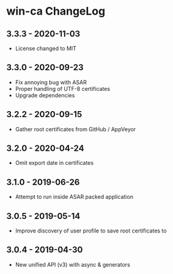 # win-ca ChangeLog

## 3.3.3 - 2020-11-03

- License changed to MIT

## 3.3.0 - 2020-09-23

- Fix annoying bug with ASAR
- Proper handling of UTF-8 certificates
- Upgrade dependencies

## 3.2.2 - 2020-09-15

- Gather root certificates from GitHub / AppVeyor

## 3.2.0 - 2020-04-24

- Omit export date in certificates

## 3.1.0 - 2019-06-26

- Attempt to run inside ASAR packed application

## 3.0.5 - 2019-05-14

- Improve discovery of user profile to save root certificates to

## 3.0.4 - 2019-04-30

- New unified API (v3) with async & generators

